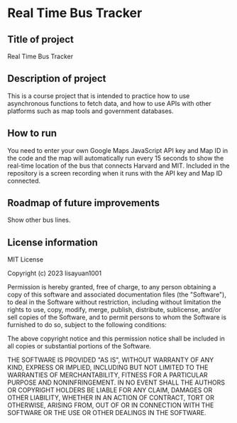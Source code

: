 # Real Time Bus Tracker
## Title of project
Real Time Bus Tracker
## Description of project
This is a course project that is intended to practice how to use asynchronous functions to fetch data, and how to use APIs with other platforms such as map tools and government databases. 
## How to run
You need to enter your own Google Maps JavaScript API key and Map ID in the code and the map will automatically run every 15 seconds to show the real-time location of the bus that connects Harvard and MIT.
Included in the repository is a screen recording when it runs with the API key and Map ID connected.
## Roadmap of future improvements
Show other bus lines.
## License information
MIT License

Copyright (c) 2023 lisayuan1001

Permission is hereby granted, free of charge, to any person obtaining a copy of this software and associated documentation files (the "Software"), to deal in the Software without restriction, including without limitation the rights to use, copy, modify, merge, publish, distribute, sublicense, and/or sell copies of the Software, and to permit persons to whom the Software is furnished to do so, subject to the following conditions:

The above copyright notice and this permission notice shall be included in all copies or substantial portions of the Software.

THE SOFTWARE IS PROVIDED "AS IS", WITHOUT WARRANTY OF ANY KIND, EXPRESS OR IMPLIED, INCLUDING BUT NOT LIMITED TO THE WARRANTIES OF MERCHANTABILITY, FITNESS FOR A PARTICULAR PURPOSE AND NONINFRINGEMENT. IN NO EVENT SHALL THE AUTHORS OR COPYRIGHT HOLDERS BE LIABLE FOR ANY CLAIM, DAMAGES OR OTHER LIABILITY, WHETHER IN AN ACTION OF CONTRACT, TORT OR OTHERWISE, ARISING FROM, OUT OF OR IN CONNECTION WITH THE SOFTWARE OR THE USE OR OTHER DEALINGS IN THE SOFTWARE.
